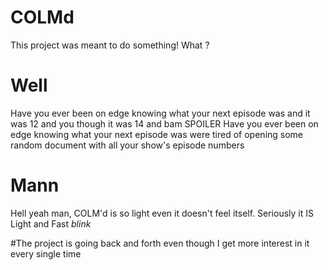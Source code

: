 # COLMd

This project was meant to do something!
What ?

# Well

Have you ever been on edge knowing what your next episode was  and it was 12 and you though it was 14 and bam SPOILER
Have you ever been on edge knowing what your next episode was were tired of opening some random document with all your show's episode numbers

# Mann

Hell yeah man, COLM'd is so light even it doesn't feel itself. Seriously it IS Light and Fast *blink*

#The project is going back and forth even though I get more interest in it every single time
